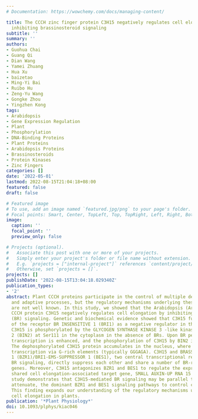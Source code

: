 ```yaml
---
# Documentation: https://wowchemy.com/docs/managing-content/

title: The CCCH zinc finger protein C3H15 negatively regulates cell elongation by
  inhibiting brassinosteroid signaling
subtitle: ''
summary: ''
authors:
- Guohua Chai
- Guang Qi
- Dian Wang
- Yamei Zhuang
- Hua Xu
- baizetao
- Ming-Yi Bai
- Ruibo Hu
- Zeng-Yu Wang
- Gongke Zhou
- Yingzhen Kong
tags:
- Arabidopsis
- Gene Expression Regulation
- Plant
- Phosphorylation
- DNA-Binding Proteins
- Plant Proteins
- Arabidopsis Proteins
- Brassinosteroids
- Protein Kinases
- Zinc Fingers
categories: []
date: '2022-05-01'
lastmod: 2022-08-15T21:04:18+08:00
featured: false
draft: false

# Featured image
# To use, add an image named `featured.jpg/png` to your page's folder.
# Focal points: Smart, Center, TopLeft, Top, TopRight, Left, Right, BottomLeft, Bottom, BottomRight.
image:
  caption: ''
  focal_point: ''
  preview_only: false

# Projects (optional).
#   Associate this post with one or more of your projects.
#   Simply enter your project's folder or file name without extension.
#   E.g. `projects = ["internal-project"]` references `content/project/deep-learning/index.md`.
#   Otherwise, set `projects = []`.
projects: []
publishDate: '2022-08-15T13:04:18.029340Z'
publication_types:
- '2'
abstract: Plant CCCH proteins participate in the control of multiple developmental
  and adaptive processes, but the regulatory mechanisms underlying these processes
  are not well known. In this study, we showed that the Arabidopsis (Arabidopsis thaliana)
  CCCH protein C3H15 negatively regulates cell elongation by inhibiting brassinosteroid
  (BR) signaling. Genetic and biochemical evidence showed that C3H15 functions downstream
  of the receptor BR INSENSITIVE 1 (BRI1) as a negative regulator in the BR pathway.
  C3H15 is phosphorylated by the GLYCOGEN SYNTHASE KINASE 3 -like kinase BR-INSENSITIVE
  2 (BIN2) at Ser111 in the cytoplasm in the absence of BRs. Upon BR perception, C3H15
  transcription is enhanced, and the phosphorylation of C3H15 by BIN2 is reduced.
  The dephosphorylated C3H15 protein accumulates in the nucleus, where C3H15 regulates
  transcription via G-rich elements (typically GGGAGA). C3H15 and BRASSINAZOLE RESISTANT
  1 (BZR1)/BRI1-EMS-SUPPRESSOR 1 (BES1), two central transcriptional regulators of
  BR signaling, directly suppress each other and share a number of BR-responsive target
  genes. Moreover, C3H15 antagonizes BZR1 and BES1 to regulate the expression of their
  shared cell elongation-associated target gene, SMALL AUXIN-UP RNA 15 (SAUR15). This
  study demonstrates that C3H15-mediated BR signaling may be parallel to, or even
  attenuate, the dominant BZR1 and BES1 signaling pathways to control cell elongation.
  This finding expands our understanding of the regulatory mechanisms underlying BR-induced
  cell elongation in plants.
publication: '*Plant Physiology*'
doi: 10.1093/plphys/kiac046
---
```

